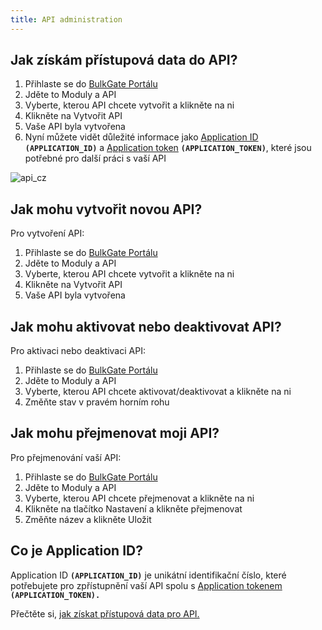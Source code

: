 ```yaml
---
title: API administration
---
```


## Jak získám přístupová data do API?
1.	Přihlaste se do [BulkGate Portálu](https://portal.bulkgate.com)
2.	Jděte to Moduly a API
3.	Vyberte, kterou API chcete vytvořit a klikněte na ni
4.	Klikněte na Vytvořit API
5.	Vaše API byla vytvořena
6.	Nyní můžete vidět důležité informace jako [Application ID](#co-je-application-id) **`(APPLICATION_ID)`** a [Application token](api-tokens.md#co-je-api-token) **`(APPLICATION_TOKEN)`**, které jsou potřebné pro další práci s vaší API

![api_cz](https://raw.githubusercontent.com/BulkGate/help/master/website/static/img/api_cz.png)

## Jak mohu vytvořit novou API?
Pro vytvoření API:
1.  Přihlaste se do [BulkGate Portálu](https://portal.bulkgate.com)
2.	Jděte to Moduly a API
3.	Vyberte, kterou API chcete vytvořit a klikněte na ni
4.	Klikněte na Vytvořit API
5.	Vaše API byla vytvořena

## Jak mohu aktivovat nebo deaktivovat API?
Pro aktivaci nebo deaktivaci API:
1.  Přihlaste se do [BulkGate Portálu](https://portal.bulkgate.com)
2.	Jděte to Moduly a API
3.	Vyberte, kterou API chcete aktivovat/deaktivovat a klikněte na ni
4.	Změňte stav v pravém horním rohu

## Jak mohu přejmenovat moji API?
Pro přejmenování vaší API:
1.  Přihlaste se do [BulkGate Portálu](https://portal.bulkgate.com)
2.	Jděte to Moduly a API
3.	Vyberte, kterou API chcete přejmenovat a klikněte na ni
4.	Klikněte na tlačítko Nastavení a klikněte přejmenovat
5.	Změňte název a klikněte Uložit

## Co je Application ID?
Application ID **`(APPLICATION_ID)`** je unikátní identifikační číslo, které potřebujete pro zpřístupnění vaší API spolu s [Application tokenem](api-tokens.md#co-je-api-token) **`(APPLICATION_TOKEN).`**

Přečtěte si, [jak získat přístupová data pro API.](api-administration.md#jak-získám-přístupová-data-do-api)
